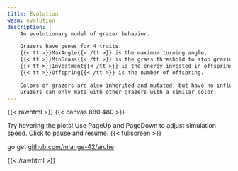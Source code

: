 ```yaml
---
title: Evolution
wasm: evolution
description: |
    An evolutionary model of grazer behavior.

    Grazers have genes for 4 traits:  
    {{< tt >}}MaxAngle{{< /tt >}} is the maximum turning angle,
    {{< tt >}}MinGrass{{< /tt >}} is the grass threshold to stop grazing and start searching,
    {{< tt >}}Investment{{< /tt >}} is the energy invested in offspring,
    {{< tt >}}Offspring{{< /tt >}} is the number of offspring.

    Colors of grazers are also inherited and mutated, but have no influence on fitness.
    Grazers can only mate with other grazers with a similar color.
---
```


{{< rawhtml >}}
{{< canvas 880 480 >}}

<p id="instructions">Try hovering the plots! Use <span class="tt">PageUp</span> and <span class="tt">PageDown</span> to adjust simulation speed. Click to pause and resume. {{< fullscreen >}}</p>
<p class="tt">go get <a href="https://github.com/mlange-42/arche">github.com/mlange-42/arche</a>
</p>
{{< /rawhtml >}}
